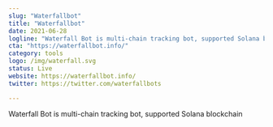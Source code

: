 ```yaml
---
slug: "Waterfallbot"
title: "Waterfallbot"
date: 2021-06-28
logline: "Waterfall Bot is multi-chain tracking bot, supported Solana blockchain"
cta: "https://waterfallbot.info/"
category: tools
logo: /img/waterfall.svg
status: Live
website: https://waterfallbot.info/
twitter: https://twitter.com/waterfallbots

---
```


Waterfall Bot is multi-chain tracking bot, supported Solana blockchain
